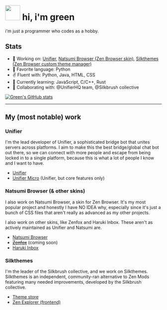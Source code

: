 # <img height=48 src="https://github.com/user-attachments/assets/e03fcf92-e156-4f04-9e88-28f6e31d3b6e"> hi, i'm green

i'm just a programmer who codes as a hobby.

## Stats
- 🔭 Working on: [Unifier](https://github.com/UnifierHQ/unifier), [Natsumi Browser (Zen Browser skin)](https://github.com/greeeen-dev/natsumi-browser), [Silkthemes (Zen Browser custom theme manager)](https://github.com/Silkbrush)
- 🤩 Favorite language: Python
- ✌️ Fluent with: Python, Java, HTML, CSS
- 🌱 Currently learning: JavaScript, C/C++, Rust
- 🤝 Collaborating with: @UnifierHQ team, @Silkbrush collective

[![Green's GitHub stats](https://github-readme-stats.vercel.app/api?username=greeeen-dev&theme=apprentice&show_icons=true)](https://github.com/anuraghazra/github-readme-stats)

----

## My (most notable) work
### Unifier
I'm the lead developer of Unifier, a sophisticated bridge bot that unites servers across platforms. I aim to make this the best bridge/global chat bot out there, so we can connect with more people and escape from being locked in to a single platform, because this is what a lot of people I know and I want to have.

- [Unifier](https://github.com/UnifierHQ/unifier)
- [Unifier Micro](https://github.com/UnifierHQ/unifier-micro) (Unifier, but core features only)

### Natsumi Browser (& other skins)
I also work on Natsumi Browser, a skin for Zen Browser. It's my most popular project and honestly I have NO IDEA why, especially since it's just a bunch of CSS files that aren't really as advanced as my other projects.

I also work on other skins, like Zenfox and Haruki Inbox. These aren't as actively maintained as Unifier and Natsumi are.

- [Natsumi Browser](https://github.com/greeeen-dev/natsumi-browser)
- ~~[Zenfox](https://github.com/greeeen-dev/zenfox)~~ (coming soon)
- [Haruki Inbox](https://github.com/greeeen-dev/haruki-inbox)

### Silkthemes
I'm the leader of the Silkbrush collective, and we work on Silkthemes. Silkthemes is an independent, community-ran alternative to Zen Mods featuring many needed improvements, developed by the Silkbrush collective.

- [Theme store](https://github.com/Silkbrush/theme-store)
- [Zen Explorer (frontend)](https://github.com/Silkbrush/zen-explorer)
